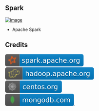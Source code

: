 Spark
-----
[![image](Badgesq/Spark/spark.apache.org.svg?raw=true)](https://spark.apache.org)  
- Apache Spark

Credits
-------
[![image](
https://github.com/RajaniCode/S/blob/main/Badges/Spark/spark.apache.org.svg?raw=true)](https://spark.apache.org)  
[![image](
https://github.com/RajaniCode/S/blob/main/Badges/Spark/hadoop.apache.org.svg?raw=true)](https://hadoop.apache.org)  
[![image](
https://github.com/RajaniCode/S/blob/main/Badges/Spark/centos.org.svg?raw=true)](https://centos.org)  
[![image](
https://github.com/RajaniCode/S/blob/main/Badges/Spark/mongodb.com.svg?raw=true)](https://mongodb.com). 
